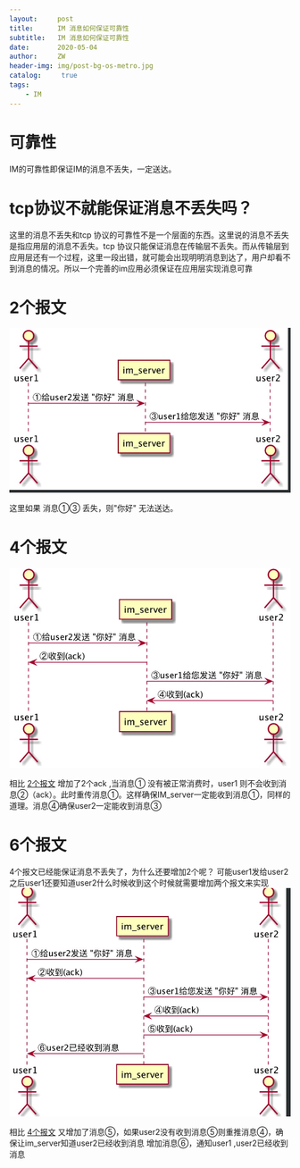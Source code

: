 ```yaml
---
layout:     post
title:      IM 消息如何保证可靠性
subtitle:   IM 消息如何保证可靠性
date:       2020-05-04
author:     ZW
header-img: img/post-bg-os-metro.jpg
catalog: 	 true
tags:
    - IM
---
```



# 可靠性
IM的可靠性即保证IM的消息不丢失，一定送达。

# tcp协议不就能保证消息不丢失吗？
这里的消息不丢失和tcp 协议的可靠性不是一个层面的东西。这里说的消息不丢失是指应用层的消息不丢失。tcp 协议只能保证消息在传输层不丢失。而从传输层到应用层还有一个过程，这里一段出错，就可能会出现明明消息到达了，用户却看不到消息的情况。所以一个完善的im应用必须保证在应用层实现消息可靠

# 2个报文
![2个报文](/img/20200504_02.jpg)

这里如果 消息①③ 丢失，则"你好" 无法送达。

# 4个报文
![4个报文](/img/20200504_01.jpg)

相比 [2个报文](#2个报文) 增加了2个ack ,当消息① 没有被正常消费时，user1 则不会收到消息②（ack）。此时重传消息①。这样确保IM_server一定能收到消息①，同样的道理。消息④确保user2一定能收到消息③


# 6个报文
4个报文已经能保证消息不丢失了，为什么还要增加2个呢？
可能user1发给user2之后user1还要知道user2什么时候收到这个时候就需要增加两个报文来实现
![6个报文](/img/20200504_03.jpg)

相比 [4个报文](#4个报文) 又增加了消息⑤，如果user2没有收到消息⑤则重推消息④，确保让im_server知道user2已经收到消息
增加消息⑥，通知user1 ,user2已经收到消息